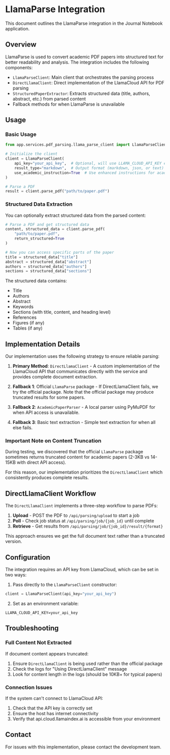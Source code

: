 # LlamaParse Integration

This document outlines the LlamaParse integration in the Journal Notebook application.

## Overview

LlamaParse is used to convert academic PDF papers into structured text for better readability and analysis. The integration includes the following components:

- `LlamaParseClient`: Main client that orchestrates the parsing process
- `DirectLlamaClient`: Direct implementation of the LlamaCloud API for PDF parsing
- `StructuredPaperExtractor`: Extracts structured data (title, authors, abstract, etc.) from parsed content
- Fallback methods for when LlamaParse is unavailable

## Usage

### Basic Usage

```python
from app.services.pdf_parsing.llama_parse_client import LlamaParseClient

# Initialize the client
client = LlamaParseClient(
    api_key="your_api_key",  # Optional, will use LLAMA_CLOUD_API_KEY env var if not provided
    result_type="markdown",  # Output format (markdown, json, or text)
    use_academic_instruction=True  # Use enhanced instructions for academic papers
)

# Parse a PDF
result = client.parse_pdf("path/to/paper.pdf")
```

### Structured Data Extraction

You can optionally extract structured data from the parsed content:

```python
# Parse a PDF and get structured data
content, structured_data = client.parse_pdf(
    "path/to/paper.pdf", 
    return_structured=True
)

# Now you can access specific parts of the paper
title = structured_data["title"]
abstract = structured_data["abstract"]
authors = structured_data["authors"]
sections = structured_data["sections"]
```

The structured data contains:
- Title
- Authors
- Abstract
- Keywords
- Sections (with title, content, and heading level)
- References
- Figures (if any)
- Tables (if any)

## Implementation Details

Our implementation uses the following strategy to ensure reliable parsing:

1. **Primary Method**: `DirectLlamaClient` - A custom implementation of the LlamaCloud API that communicates directly with the service and provides complete document extraction.

2. **Fallback 1**: Official `LlamaParse` package - If DirectLlamaClient fails, we try the official package. Note that the official package may produce truncated results for some papers.

3. **Fallback 2**: `AcademicPaperParser` - A local parser using PyMuPDF for when API access is unavailable.

4. **Fallback 3**: Basic text extraction - Simple text extraction for when all else fails.

### Important Note on Content Truncation

During testing, we discovered that the official `LlamaParse` package sometimes returns truncated content for academic papers (2-3KB vs 14-15KB with direct API access). 

For this reason, our implementation prioritizes the `DirectLlamaClient` which consistently produces complete results.

## DirectLlamaClient Workflow

The `DirectLlamaClient` implements a three-step workflow to parse PDFs:

1. **Upload** - POST the PDF to `/api/parsing/upload` to start a job
2. **Poll** - Check job status at `/api/parsing/job/{job_id}` until complete
3. **Retrieve** - Get results from `/api/parsing/job/{job_id}/result/{format}`

This approach ensures we get the full document text rather than a truncated version.

## Configuration

The integration requires an API key from LlamaCloud, which can be set in two ways:

1. Pass directly to the `LlamaParseClient` constructor:
```python
client = LlamaParseClient(api_key="your_api_key")
```

2. Set as an environment variable:
```
LLAMA_CLOUD_API_KEY=your_api_key
```

## Troubleshooting

### Full Content Not Extracted

If document content appears truncated:

1. Ensure `DirectLlamaClient` is being used rather than the official package
2. Check the logs for "Using DirectLlamaClient" message
3. Look for content length in the logs (should be 10KB+ for typical papers)

### Connection Issues

If the system can't connect to LlamaCloud API:

1. Check that the API key is correctly set
2. Ensure the host has internet connectivity
3. Verify that api.cloud.llamaindex.ai is accessible from your environment

## Contact

For issues with this implementation, please contact the development team.